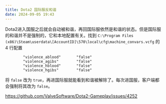 ```yaml
---
title: Dota2 国际服反和谐
date: 2024-09-05 19:43
---
```


Dota2进入国服之后就会自动被和谐，再回国际服依然是和谐的状态。但是国际服的和谐并不是强制的，它和本地配置有关。找到 `C:\Program Files (x86)\Steam\userdata\[AccountID]\570\local\cfg\machine_convars.vcfg` 的 4 行配置

```
		"violence_ablood"		"false"
		"violence_agibs"		"false"
		"violence_hblood"		"false"
		"violence_hgibs"		"false"
```

将 `false` 改为 `true`，再进国际服就能看到和谐被解除了。每次进国服，客户端都会强制将其改为 `false`。

https://github.com/ValveSoftware/Dota2-Gameplay/issues/4252